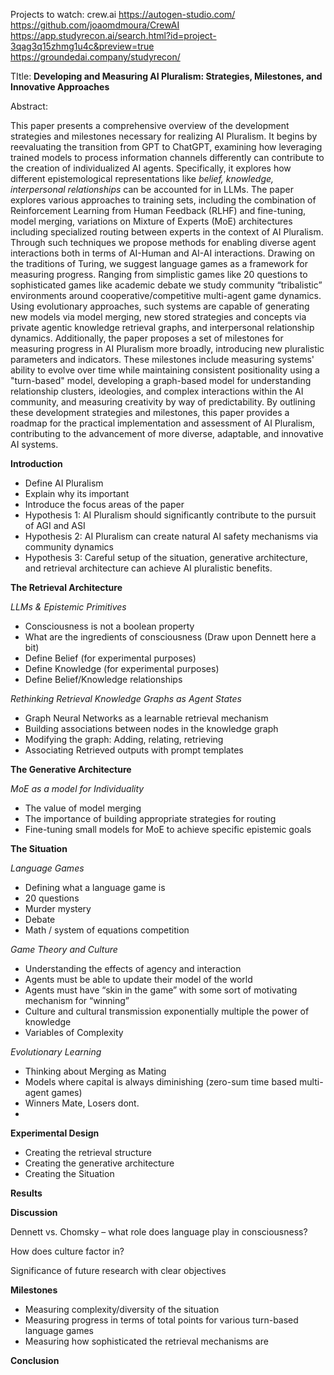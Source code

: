 Projects to watch:
crew.ai
https://autogen-studio.com/
https://github.com/joaomdmoura/CrewAI
https://app.studyrecon.ai/search.html?id=project-3qag3q15zhmg1u4c&preview=true
https://groundedai.company/studyrecon/

TItle: **Developing and Measuring AI Pluralism: Strategies, Milestones, and Innovative Approaches**

Abstract:

This paper presents a comprehensive overview of the development strategies and milestones necessary for realizing AI Pluralism. It begins by reevaluating the transition from GPT to ChatGPT, examining how leveraging trained models to process information channels differently can contribute to the creation of individualized AI agents. Specifically, it explores how different epistemological representations like _belief, knowledge, interpersonal relationships_ can be accounted for in LLMs. The paper explores various approaches to training sets, including the combination of Reinforcement Learning from Human Feedback (RLHF) and fine-tuning, model merging, variations on Mixture of Experts (MoE) architectures including specialized routing between experts in the context of AI Pluralism. Through such techniques we propose methods for enabling diverse agent interactions both in terms of AI-Human and AI-AI interactions. Drawing on the traditions of Turing, we suggest language games as a framework for measuring progress. Ranging from simplistic games like 20 questions to sophisticated games like academic debate we study community “tribalistic” environments around cooperative/competitive multi-agent game dynamics. Using evolutionary approaches, such systems are capable of generating new models via model merging, new stored strategies and concepts via private agentic knowledge retrieval graphs, and interpersonal relationship dynamics. Additionally, the paper proposes a set of milestones for measuring progress in AI Pluralism more broadly, introducing new pluralistic parameters and indicators. These milestones include measuring systems' ability to evolve over time while maintaining consistent positionality using a "turn-based" model, developing a graph-based model for understanding relationship clusters, ideologies, and complex interactions within the AI community, and measuring creativity by way of predictability. By outlining these development strategies and milestones, this paper provides a roadmap for the practical implementation and assessment of AI Pluralism, contributing to the advancement of more diverse, adaptable, and innovative AI systems.

**Introduction**



* Define AI Pluralism
* Explain why its important
* Introduce the focus areas of the paper
* Hypothesis 1: AI Pluralism should significantly contribute to the pursuit of AGI and ASI
* Hypothesis 2: AI Pluralism can create natural AI safety mechanisms via community dynamics
* Hypothesis 3: Careful setup of the situation, generative architecture, and retrieval architecture can achieve AI pluralistic benefits.

**The Retrieval Architecture**

_LLMs & Epistemic Primitives_



* Consciousness is not a boolean property
* What are the ingredients of consciousness (Draw upon Dennett here a bit)
* Define Belief (for experimental purposes)
* Define Knowledge (for experimental purposes)
* Define Belief/Knowledge relationships

_Rethinking Retrieval Knowledge Graphs as Agent States_



* Graph Neural Networks as a learnable retrieval mechanism
* Building associations between nodes in the knowledge graph
* Modifying the graph: Adding, relating, retrieving
* Associating Retrieved outputs with prompt templates

**The Generative Architecture**

_MoE as a model for Individuality_



* The value of model merging
* The importance of building appropriate strategies for routing
* Fine-tuning small models for MoE to achieve specific epistemic goals

**The Situation**

_Language Games_



* Defining what a language game is
* 20 questions
* Murder mystery
* Debate
* Math / system of equations competition

_Game Theory and Culture_



* Understanding the effects of agency and interaction
* Agents must be able to update their model of the world
* Agents must have “skin in the game” with some sort of motivating mechanism for “winning”
* Culture and cultural transmission exponentially multiple the power of knowledge
* Variables of Complexity

_Evolutionary Learning_



* Thinking about Merging as Mating 
* Models where capital is always diminishing (zero-sum time based multi-agent games)
* Winners Mate, Losers dont.
* 

**Experimental Design**



* Creating the retrieval structure
* Creating the generative architecture
* Creating the Situation

**Results**

**Discussion**

Dennett vs. Chomsky – what role does language play in consciousness?

How does culture factor in?

Significance of future research with clear objectives

**Milestones**



* Measuring complexity/diversity of the situation
* Measuring progress in terms of total points for various turn-based language games
* Measuring how sophisticated the retrieval mechanisms are

**Conclusion**

